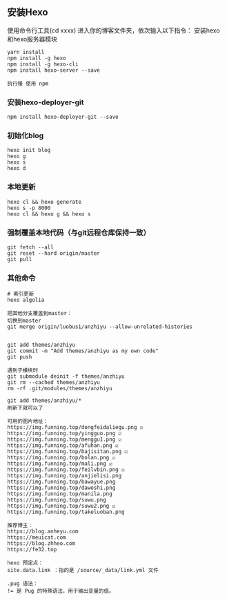 ## 安装Hexo
使用命令行工具(cd xxxx) 进入你的博客文件夹，依次输入以下指令：
安装hexo和hexo服务器模块
```shell
yarn install
npm install -g hexo
npm install -g hexo-cli
npm install hexo-server --save

执行慢 使用 npm
```
### 安装hexo-deployer-git
```shell
npm install hexo-deployer-git --save
```
### 初始化blog
```shell
hexo init blog
hexo g
hexo s
hexo d
```
### 本地更新
```shell
hexo cl && hexo generate
hexo s -p 8000
hexo cl && hexo g && hexo s
```

### 强制覆盖本地代码（与git远程仓库保持一致）
```shell
git fetch --all
git reset --hard origin/master
git pull
```

### 其他命令
```shell
# 索引更新
hexo algolia
```

```shell
把其他分支覆盖到master：
切换到master
git merge origin/luobusi/anzhiyu --allow-unrelated-histories


git add themes/anzhiyu
git commit -m "Add themes/anzhiyu as my own code"
git push

遇到子模块时
git submodule deinit -f themes/anzhiyu
git rm --cached themes/anzhiyu
rm -rf .git/modules/themes/anzhiyu

git add themes/anzhiyu/*
刷新下就可以了
```

```shell
可用的图片地址：
https://img.funning.top/dongfeidaliegu.png ☑️
https://img.funning.top/yingguo.png ☑️
https://img.funning.top/menggu1.png ☑️
https://img.funning.top/afuhan.png ☑️
https://img.funning.top/bajisitan.png ☑️
https://img.funning.top/bolan.png ☑️
https://img.funning.top/mali.png ☑️
https://img.funning.top/feilvbin.png ☑️
https://img.funning.top/anjielisi.png
https://img.funning.top/bawayue.png
https://img.funning.top/dawoshi.png
https://img.funning.top/manila.png
https://img.funning.top/suwu.png
https://img.funning.top/suwu2.png ☑️
https://img.funning.top/takeluoban.png
```

```shell
推荐博主：
https://blog.anheyu.com
https://meuicat.com
https://blog.zhheo.com
https://fe32.top
```


```text
hexo 预定点：
site.data.link ：指的是 /source/_data/link.yml 文件

.pug 语法：
!= 是 Pug 的特殊语法，用于输出变量的值。
```